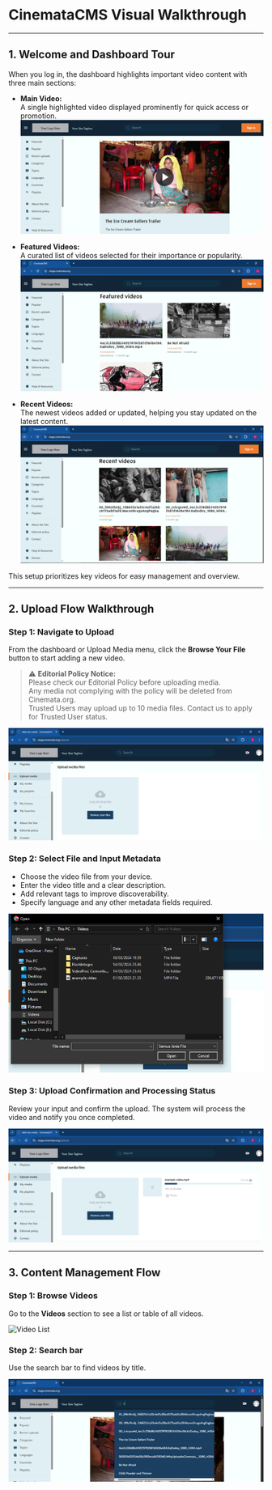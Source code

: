 # CinemataCMS Visual Walkthrough

---

## 1. Welcome and Dashboard Tour

When you log in, the dashboard highlights important video content with three main sections:

- **Main Video:**  
  A single highlighted video displayed prominently for quick access or promotion.  
  ![Main Video Screenshot](./main-video.png)

- **Featured Videos:**  
  A curated list of videos selected for their importance or popularity.  
  ![Featured Videos Screenshot](./featured-videos.png)

- **Recent Videos:**  
  The newest videos added or updated, helping you stay updated on the latest content.  
  ![Recent Videos Screenshot](./recent-videos.png)

This setup prioritizes key videos for easy management and overview.

---

## 2. Upload Flow Walkthrough

### Step 1: Navigate to Upload

From the dashboard or Upload Media menu, click the **Browse Your File** button to start adding a new video.

> ⚠️ **Editorial Policy Notice:**  
> Please check our Editorial Policy before uploading media.  
> Any media not complying with the policy will be deleted from Cinemata.org.  
> Trusted Users may upload up to 10 media files. Contact us to apply for Trusted User status.

![Upload Step 1 - Navigate to Upload](./upload-step1.png)

### Step 2: Select File and Input Metadata

- Choose the video file from your device.  
- Enter the video title and a clear description.  
- Add relevant tags to improve discoverability.  
- Specify language and any other metadata fields required.

![Upload Step 2 - File and Metadata Input](./upload-step2.png)

### Step 3: Upload Confirmation and Processing Status

Review your input and confirm the upload. The system will process the video and notify you once completed.

![Upload Step 3 - Confirmation and Processing](./upload-step3.png)

---

## 3. Content Management Flow

### Step 1: Browse Videos

Go to the **Videos** section to see a list or table of all videos.

![Video List](./video-list.png)

### Step 2: Search bar

Use the search bar to find videos by title.

![Search bar](./search-bar.png)

